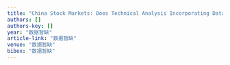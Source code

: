 ```yaml
---
title: "China Stock Markets: Does Technical Analysis Incorporating Data on Volumes and Returns Provide Additional Evidence of Return Predictability?"
authors: []
authors-key: []
year: "数据暂缺"
article-link: "数据暂缺"
venue: "数据暂缺"
bibex: "数据暂缺"
---
```

